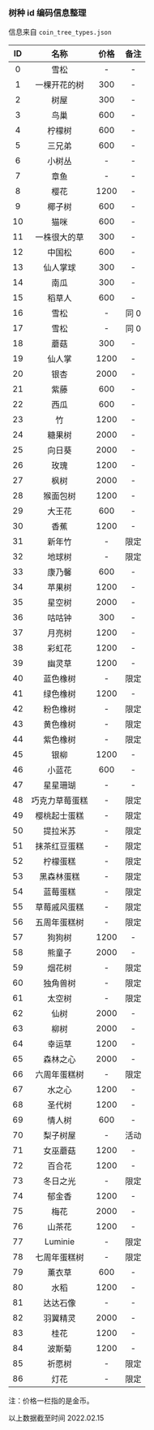 ### 树种 id 编码信息整理

信息来自 `coin_tree_types.json`

|  ID  |      名称      | 价格 | 备注 |
| :--: | :------------: | :--: | :--: |
|  0   |      雪松      |  -   |  -   |
|  1   |  一棵开花的树  | 300  |  -   |
|  2   |      树屋      | 300  |  -   |
|  3   |      鸟巢      | 600  |  -   |
|  4   |     柠檬树     | 600  |  -   |
|  5   |     三兄弟     | 600  |  -   |
|  6   |     小树丛     |  -   |  -   |
|  7   |      章鱼      |  -   |  -   |
|  8   |      樱花      | 1200 |  -   |
|  9   |     椰子树     | 600  |  -   |
|  10  |      猫咪      | 600  |  -   |
|  11  |  一株很大的草  | 300  |  -   |
|  12  |     中国松     | 600  |  -   |
|  13  |    仙人掌球    | 300  |  -   |
|  14  |      南瓜      | 300  |  -   |
|  15  |     稻草人     | 600  |  -   |
|  16  |      雪松      |  -   | 同 0 |
|  17  |      雪松      |  -   | 同 0 |
|  18  |      蘑菇      | 300  |  -   |
|  19  |     仙人掌     | 1200 |  -   |
|  20  |      银杏      | 2000 |  -   |
|  21  |      紫藤      | 600  |  -   |
|  22  |      西瓜      | 600  |  -   |
|  23  |       竹       | 1200 |  -   |
|  24  |     糖果树     | 2000 |  -   |
|  25  |     向日葵     | 2000 |  -   |
|  26  |      玫瑰      | 1200 |  -   |
|  27  |      枫树      | 2000 |  -   |
|  28  |    猴面包树    | 1200 |  -   |
|  29  |     大王花     | 600  |  -   |
|  30  |      香蕉      | 1200 |  -   |
|  31  |     新年竹     |  -   | 限定 |
|  32  |     地球树     |  -   | 限定 |
|  33  |     康乃馨     | 600  |  -   |
|  34  |     苹果树     | 1200 |  -   |
|  35  |     星空树     | 2000 |  -   |
|  36  |     咕咕钟     | 300  |  -   |
|  37  |     月亮树     | 1200 |  -   |
|  38  |     彩虹花     | 1200 |  -   |
|  39  |     幽灵草     | 1200 |  -   |
|  40  |    蓝色橡树    |  -   | 限定 |
|  41  |    绿色橡树    | 1200 |  -   |
|  42  |    粉色橡树    |  -   | 限定 |
|  43  |    黄色橡树    |  -   | 限定 |
|  44  |    紫色橡树    |  -   | 限定 |
|  45  |      银柳      | 1200 |  -   |
|  46  |     小蓝花     | 600  |  -   |
|  47  |    星星珊瑚    |  -   |  -   |
|  48  | 巧克力草莓蛋糕 |  -   | 限定 |
|  49  |  樱桃起士蛋糕  |  -   | 限定 |
|  50  |    提拉米苏    |  -   | 限定 |
|  51  |  抹茶红豆蛋糕  |  -   | 限定 |
|  52  |    柠檬蛋糕    |  -   | 限定 |
|  53  |   黑森林蛋糕   |  -   | 限定 |
|  54  |    蓝莓蛋糕    |  -   | 限定 |
|  55  |  草莓戚风蛋糕  |  -   | 限定 |
|  56  |  五周年蛋糕树  |  -   | 限定 |
|  57  |     狗狗树     | 1200 |  -   |
|  58  |     熊童子     | 2000 |  -   |
|  59  |     烟花树     |  -   | 限定 |
|  60  |    独角兽树    |  -   | 限定 |
|  61  |     太空树     |  -   | 限定 |
|  62  |      仙树      | 2000 |  -   |
|  63  |      柳树      | 2000 |  -   |
|  64  |     幸运草     | 1200 |  -   |
|  65  |    森林之心    | 2000 |  -   |
|  66  |  六周年蛋糕树  |  -   | 限定 |
|  67  |     水之心     | 1200 |  -   |
|  68  |     圣代树     | 1200 |  -   |
|  69  |     情人树     | 600  |  -   |
|  70  |    梨子树屋    |  -   | 活动 |
|  71  |    女巫蘑菇    | 1200 |  -   |
|  72  |     百合花     | 1200 |  -   |
|  73  |    冬日之光    |  -   | 限定 |
|  74  |     郁金香     | 1200 |  -   |
|  75  |      梅花      | 2000 |  -   |
|  76  |     山茶花     | 1200 |  -   |
|  77  |    Luminie     |  -   | 限定 |
|  78  |  七周年蛋糕树  |  -   | 限定 |
|  79  |     薰衣草     | 600  |  -   |
|  80  |      水稻      | 1200 |  -   |
|  81  |    达达石像    |  -   |  -   |
|  82  |    羽翼精灵    | 2000 |  -   |
|  83  |      桂花      | 1200 |  -   |
|  84  |     波斯菊     | 1200 |  -   |
|  85  |     祈愿树     |  -   | 限定 |
|  86  |      灯花      |  -   | 限定 |

注：价格一栏指的是金币。

以上数据截至时间 2022.02.15

